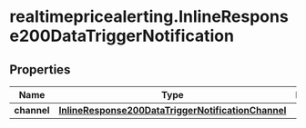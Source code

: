 # realtimepricealerting.InlineResponse200DataTriggerNotification

## Properties

Name | Type | Description | Notes
------------ | ------------- | ------------- | -------------
**channel** | [**InlineResponse200DataTriggerNotificationChannel**](InlineResponse200DataTriggerNotificationChannel.md) |  | [optional] 


